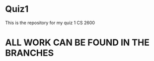 # Quiz1
This is the repository for my quiz 1 CS 2600

<h1>ALL WORK CAN BE FOUND IN THE BRANCHES</h1>

